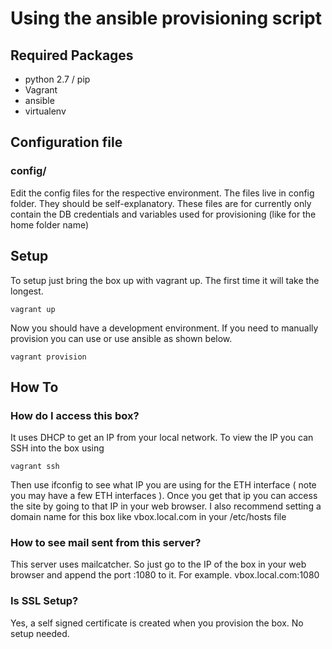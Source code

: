 Using the ansible provisioning script
=================================================

## Required Packages

* python 2.7 / pip
* Vagrant
* ansible
* virtualenv

## Configuration file

### config/
Edit the config files for the respective environment. The files live in config folder. They should be self-explanatory. These files are for currently only contain the DB credentials and variables used for provisioning (like for the home folder name)

## Setup

To setup just bring the box up with vagrant up. The first time it will take the longest.
```
vagrant up
```
Now you should have a development environment. If you need to manually provision you can use or use ansible as shown below.

```
vagrant provision
```


## How To

### How do I access this box?
It uses DHCP to get an IP from your local network. To view the IP you can SSH into the box using
```
vagrant ssh
```
Then use ifconfig to see what IP you are using for the ETH interface ( note you may have a few ETH interfaces ). Once you get that ip you can access the site by going to that IP in your web browser. I also recommend setting a domain name for this box like vbox.local.com in your /etc/hosts file

### How to see mail sent from this server?
This server uses mailcatcher. So just go to the IP of the box in your web browser and append the port :1080 to it. For example. vbox.local.com:1080


### Is SSL Setup?
Yes, a self signed certificate is created when you provision the box. No setup needed.


